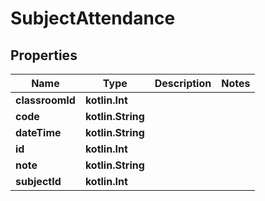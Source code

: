 
# SubjectAttendance

## Properties
| Name | Type | Description | Notes |
| ------------ | ------------- | ------------- | ------------- |
| **classroomId** | **kotlin.Int** |  |  |
| **code** | **kotlin.String** |  |  |
| **dateTime** | **kotlin.String** |  |  |
| **id** | **kotlin.Int** |  |  |
| **note** | **kotlin.String** |  |  |
| **subjectId** | **kotlin.Int** |  |  |



